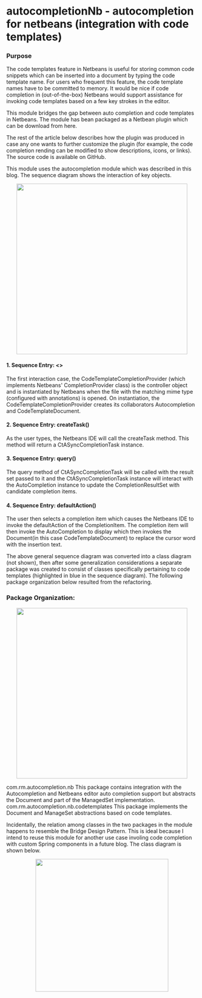 # autocompletionNb - autocompletion for netbeans (integration with code templates) 
<h3>Purpose</h3> 
The code templates feature in Netbeans is useful for storing common code snippets which can be inserted into a document by typing the code template name.   For users who frequent this feature, the code template names have to be committed to memory.   It would be nice if code completion in (out-of-the-box) Netbeans would support assistance for invoking code templates based on a few key strokes in the editor.  

This module bridges the gap between auto completion and code templates in Netbeans.  The module has bean packaged as a Netbean plugin which can be download from here.  

The rest of the article below describes how the plugin was produced in case any one wants to further customize the plugin (for example, the code completion rending can be modified to show descriptions, icons, or links).  The source code is available on GitHub. 

This module uses the autocompletion module which was described in this blog.  The sequence diagram shows the interaction of key objects.

  <div align="center" width="1200px"> 
    <img src="http://ricardo-marquez.com/rm/assets/images/sequence-diagram-autocompletionnb.svg" alt="" height="450px">
  </div> 

<h4>1. Sequence Entry: <<create>> </h4>
The first interaction case, the CodeTemplateCompletionProvider (which implements Netbeans' CompletionProvider class) is the controller object and is instantiated by Netbeans when the file with the matching mime type (configured with annotations) is opened.  On instantiation, the CodeTemplateCompletionProvider creates its collaborators Autocompletion and CodeTemplateDocument.  

<h4>2. Sequence Entry:  createTask() </h4>
As the user types, the Netbeans IDE will call the createTask method.  This method will return a CtASyncCompletionTask instance.  

<h4>3. Sequence Entry: query() </h4>
The query method of CtASyncCompletionTask will be called with the result set passed to it and the CtASyncCompletionTask instance will interact with the AutoCompletion instance to update the CompletionResultSet with candidate completion items.    

<h4>4. Sequence Entry: defaultAction() </h4>
The user then selects a completion item which causes the Netbeans IDE to invoke the defaultAction of the CompletionItem.  The completion item will then invoke the AutoCompletion to display which then invokes the Document(in this case CodeTemplateDocument) to replace the cursor word with the insertion text.  

The above general sequence diagram was converted into a class diagram (not shown), then after some generalization considerations a separate package was created to consist of classes specifically pertaining to code templates (highlighted in blue in the sequence diagram).  The following package organization below resulted from the refactoring. 

<h3>Package Organization: </h3>
  <div align="center" width="1200px"> 
    <img src="http://ricardo-marquez.com/rm/assets/images/autocompletion-nb-packages-384x422.png" alt="" height="450px">
  </div> 
  
com.rm.autocompletion.nb 
This package contains integration with the Autocompletion and Netbeans editor auto completion support but abstracts the Document and part of the ManagedSet implementation.  
com.rm.autocompletion.nb.codetemplates 
This package implements the Document and ManageSet abstractions based on code templates.  

Incidentally, the relation among classes in the two packages in the module happens to resemble the Bridge Design Pattern.   This is ideal because I intend to reuse this module for another use case involing code completion with custom Spring components in a future blog. The class diagram is shown below.
  <div align="center" width="1200px"> 
    <img src="http://ricardo-marquez.com/rm/assets/images/class-diagram-autocompletion-nb.svg" alt="" height="350px">
  </div> 

